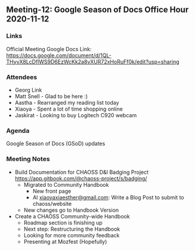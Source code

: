 ## Meeting-12: Google Season of Docs Office Hour 2020-11-12

### Links
Official Meeting Google Docs Link: https://docs.google.com/document/d/1QL-THyvX8LcDflWS9D6EzWcKk2a8vXUR72xHoRuFf0k/edit?usp=sharing

### Attendees
* Georg Link
* Matt Snell - Glad to be here :)
* Aastha - Rearranged my reading list today
* Xiaoya - Spent a lot of time shopping online
* Jaskirat - Looking to buy Logitech C920 webcam


### Agenda
Google Season of Docs (GSoD) updates

### Meeting Notes
* Build Documentation for CHAOSS D&I Badging Project https://app.gitbook.com/@chaoss-project/s/badging/
  * Migrated to Community Handbook
    * New front page
    * AI xiaoyaxiaesther@gmail.com: Write a Blog Post to submit to chaoss/website
  * New changes go to Handbook Version
* Create a CHAOSS Community-wide Handbook
  * Roadmap section is finishing up
  * Next step: Restructuring the Handbook
  * Looking for more community feedback
  * Presenting at Mozfest (Hopefully)
